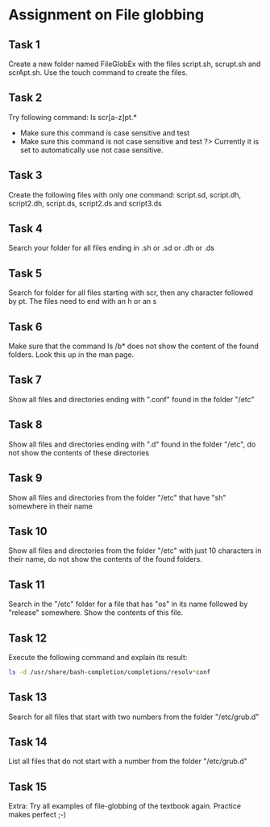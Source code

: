 # Assignment on File globbing

## Task 1
Create a new folder named FileGlobEx with the files script.sh, scrupt.sh and scrApt.sh. Use the touch command to create the files. 

## Task 2
Try following command: ls scr[a-z]pt.*
- Make sure this command is case sensitive and test
- Make sure this command is not case sensitive and test
?> <i class="fa-solid fa-circle-info"></i> Currently it is set to automatically use not case sensitive.

## Task 3
Create the following files with only one command: script.sd, script.dh, script2.dh, script.ds, script2.ds and script3.ds

## Task 4
Search your folder for all files ending in .sh or .sd or .dh or .ds

## Task 5
Search for folder for all files starting with scr, then any character followed by pt. The files need to end with an h or an s

## Task 6
Make sure that the command ls /b* does not show the content of the found folders. Look this up in the man page.

## Task 7
Show all files and directories ending with ".conf" found in the folder "/etc"

## Task 8
Show all files and directories ending with ".d" found in the folder "/etc", do not show the contents of these directories

## Task 9
Show all files and directories from the folder "/etc" that have "sh" somewhere in their name 

## Task 10
Show all files and directories from the folder "/etc"  with just 10 characters in their name, do not show the contents of the found folders. 

## Task 11
Search in the "/etc" folder for a file that has "os" in its name followed by "release" somewhere. Show the contents of this file. 

## Task 12
Execute the following command and explain its result: 
```bash
ls -d /usr/share/bash-completion/completions/resolv*conf
```

## Task 13
Search for all files that start with two numbers from the folder "/etc/grub.d"

## Task 14
List all files that do not start with a number from the folder "/etc/grub.d"

## Task 15
Extra: Try all examples of file-globbing of the textbook again. Practice makes perfect ;-)
